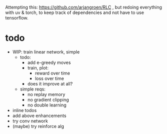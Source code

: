 Attempting this: https://github.com/arjangroen/RLC , but redoing everything
with uv & torch, to keep track of dependencies and not have to use tensorflow.

# todo
- WIP: train linear network, simple
    - todo:
        - add e-greedy moves
        - train, plot:
            - reward over time
            - loss over time
        - does it improve at all?
    - simple reqs:
        - no replay memory
        - no gradient clipping
        - no double learning
- inline todos
- add above enhancements
- try conv network
- (maybe) try reinforce alg
